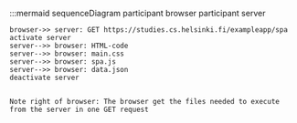 
:::mermaid
sequenceDiagram
    participant browser
    participant server
    
    browser->> server: GET https://studies.cs.helsinki.fi/exampleapp/spa
    activate server
    server-->> browser: HTML-code
    server-->> browser: main.css
    server-->> browser: spa.js
    server-->> browser: data.json
    deactivate server


    Note right of browser: The browser get the files needed to execute from the server in one GET request
    